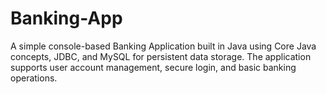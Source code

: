 # Banking-App
A simple console-based  Banking Application built in Java using Core Java concepts, JDBC, and MySQL for persistent data storage.   The application supports user account management, secure login, and basic banking operations.
